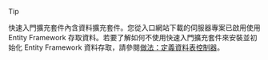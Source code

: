 
> [!TIP]
> 快速入門擴充套件內含資料擴充套件。您從入口網站下載的伺服器專案已啟用使用 Entity Framework 存取資料。若要了解如何不使用快速入門擴充套件來安裝並初始化 Entity Framework 資料存取，請參閱[做法：定義資料表控制器](../articles/app-service-mobile/app-service-mobile-dotnet-backend-how-to-use-server-sdk.md#how-to-define-a-table-controller)。
> 
> 

<!---HONumber=Nov15_HO1-->
